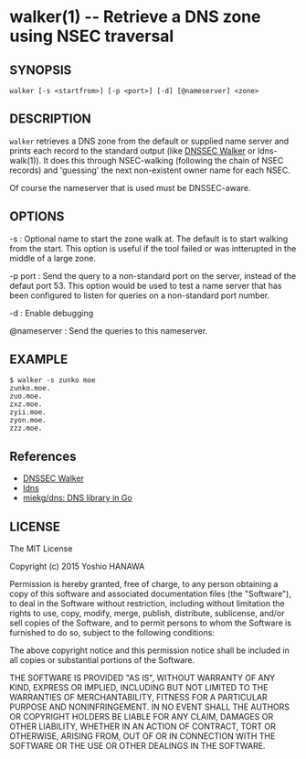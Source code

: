 walker(1) -- Retrieve a DNS zone using NSEC traversal
=================

## SYNOPSIS

`walker [-s <startfrom>] [-p <port>] [-d] [@nameserver] <zone>`

## DESCRIPTION

`walker` retrieves a DNS zone from the default or supplied name server and prints each record to the standard output (like [DNSSEC Walker](https://josefsson.org/walker/) or ldns-walk(1)). It does this through NSEC-walking (following the chain of NSEC records) and 'guessing' the next non-existent owner name for each NSEC.

Of course the nameserver that is used must be DNSSEC-aware.

## OPTIONS

-s <startfrom>
: Optional name to start the zone walk at.  The default is to start walking from the start.  This option is useful if the tool failed or was intterupted in the middle of a large zone.

-p port
: Send the query to a non-standard port on the server, instead of the defaut port 53. This option would be used to test a name server that has been configured to listen for queries on a non-standard port number.

-d
: Enable debugging

@nameserver
: Send the queries to this nameserver.

## EXAMPLE

```
$ walker -s zunko moe
zunko.moe.
zuo.moe.
zxz.moe.
zyii.moe.
zyon.moe.
zzz.moe.
```

## References

* [DNSSEC Walker](https://josefsson.org/walker/)
* [ldns](http://www.nlnetlabs.nl/projects/ldns/)
* [miekg/dns: DNS library in Go](https://github.com/miekg/dns)


## LICENSE

The MIT License

Copyright (c) 2015 Yoshio HANAWA

Permission is hereby granted, free of charge, to any person obtaining a copy of this software and associated documentation files (the "Software"), to deal in the Software without restriction, including without limitation the rights to use, copy, modify, merge, publish, distribute, sublicense, and/or sell copies of the Software, and to permit persons to whom the Software is furnished to do so, subject to the following conditions:

The above copyright notice and this permission notice shall be included in all copies or substantial portions of the Software.

THE SOFTWARE IS PROVIDED "AS IS", WITHOUT WARRANTY OF ANY KIND, EXPRESS OR IMPLIED, INCLUDING BUT NOT LIMITED TO THE WARRANTIES OF MERCHANTABILITY, FITNESS FOR A PARTICULAR PURPOSE AND NONINFRINGEMENT. IN NO EVENT SHALL THE AUTHORS OR COPYRIGHT HOLDERS BE LIABLE FOR ANY CLAIM, DAMAGES OR OTHER LIABILITY, WHETHER IN AN ACTION OF CONTRACT, TORT OR OTHERWISE, ARISING FROM, OUT OF OR IN CONNECTION WITH THE SOFTWARE OR THE USE OR OTHER DEALINGS IN THE SOFTWARE.
